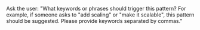 Ask the user: "What keywords or phrases should trigger this pattern? For example, if someone asks to "add scaling" or "make it scalable", this pattern should be suggested. Please provide keywords separated by commas."